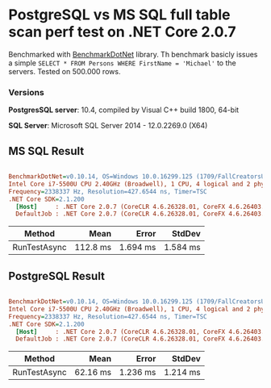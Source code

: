 # PostgreSQL vs MS SQL full table scan perf test on .NET Core 2.0.7

Benchmarked with [BenchmarkDotNet](https://github.com/dotnet/BenchmarkDotNet) library.
Th benchmark basicly issues a simple `SELECT * FROM Persons WHERE FirstName = 'Michael'` to the servers.
Tested on 500.000 rows.

### Versions
**PostgresSQL server**: 10.4, compiled by Visual C++ build 1800, 64-bit

**SQL Server**: Microsoft SQL Server 2014 - 12.0.2269.0 (X64)

## MS SQL Result

``` ini

BenchmarkDotNet=v0.10.14, OS=Windows 10.0.16299.125 (1709/FallCreatorsUpdate/Redstone3)
Intel Core i7-5500U CPU 2.40GHz (Broadwell), 1 CPU, 4 logical and 2 physical cores
Frequency=2338337 Hz, Resolution=427.6544 ns, Timer=TSC
.NET Core SDK=2.1.200
  [Host]     : .NET Core 2.0.7 (CoreCLR 4.6.26328.01, CoreFX 4.6.26403.03), 64bit RyuJIT
  DefaultJob : .NET Core 2.0.7 (CoreCLR 4.6.26328.01, CoreFX 4.6.26403.03), 64bit RyuJIT


```
|       Method |     Mean |    Error |   StdDev |
|------------- |---------:|---------:|---------:|
| RunTestAsync | 112.8 ms | 1.694 ms | 1.584 ms |

## PostgreSQL Result

``` ini

BenchmarkDotNet=v0.10.14, OS=Windows 10.0.16299.125 (1709/FallCreatorsUpdate/Redstone3)
Intel Core i7-5500U CPU 2.40GHz (Broadwell), 1 CPU, 4 logical and 2 physical cores
Frequency=2338337 Hz, Resolution=427.6544 ns, Timer=TSC
.NET Core SDK=2.1.200
  [Host]     : .NET Core 2.0.7 (CoreCLR 4.6.26328.01, CoreFX 4.6.26403.03), 64bit RyuJIT
  DefaultJob : .NET Core 2.0.7 (CoreCLR 4.6.26328.01, CoreFX 4.6.26403.03), 64bit RyuJIT


```
|       Method |     Mean |    Error |   StdDev |
|------------- |---------:|---------:|---------:|
| RunTestAsync | 62.16 ms | 1.236 ms | 1.214 ms |
